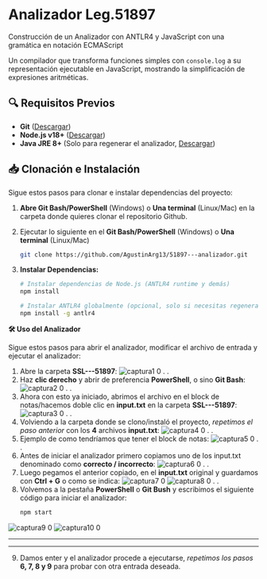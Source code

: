 # Analizador Leg.51897
Construcción de un Analizador con ANTLR4 y JavaScript con una gramática en notación ECMAScript

Un compilador que transforma funciones simples con `console.log` a su representación ejecutable en JavaScript, mostrando la simplificación de expresiones aritméticas.

## 🔍 Requisitos Previos

- **Git** ([Descargar](https://git-scm.com/downloads))
- **Node.js v18+** ([Descargar](https://nodejs.org/))
- **Java JRE 8+** (Solo para regenerar el analizador, [Descargar](https://www.java.com/download/))

## 📥 Clonación e Instalación

Sigue estos pasos para clonar e instalar dependencias del proyecto:

1. **Abre Git Bash/PowerShell** (Windows) o **Una terminal** (Linux/Mac) en la carpeta donde quieres clonar el repositorio Github.

2. Ejecutar lo siguiente en el **Git Bash/PowerShell** (Windows) o **Una terminal** (Linux/Mac)
   ```bash
   git clone https://github.com/AgustinArg13/51897---analizador.git
3. **Instalar Dependencias:**
   ```bash
   # Instalar dependencias de Node.js (ANTLR4 runtime y demás)
   npm install

   # Instalar ANTLR4 globalmente (opcional, solo si necesitas regenerar el analizador)
   npm install -g antlr4

**🛠 Uso del Analizador**

Sigue estos pasos para abrir el analizador, modificar el archivo de entrada y ejecutar el analizador:


1. Abre la carpeta **SSL---51897**:
   ![captura1 0](https://github.com/user-attachments/assets/dd41a440-03f0-4b9f-bd46-41aa86c381e5)
.
.
2. Haz **clic derecho** y abrir de preferencia **PowerShell**, o sino **Git Bash**:
   ![captura2 0](https://github.com/user-attachments/assets/8142f798-56ab-49a0-9f16-96d80cc5d669)
.
.
3. Ahora con esto ya iniciado, abrimos el archivo en el block de notas/hacemos doble clic en **input.txt** en la carpeta **SSL---51897**:
   ![captura3 0](https://github.com/user-attachments/assets/52eec027-cdae-4261-a119-9f37a3d368a9)
.
.
4. Volviendo a la carpeta donde se clono/instaló el proyecto, *repetimos el paso anterior* con los **4** archivos **input.txt**:
   ![captura4 0](https://github.com/user-attachments/assets/4b9a1238-e23b-48de-bd33-d48ddb05d78a)
.
.
5. Ejemplo de como tendríamos que tener el block de notas:
   ![captura5 0](https://github.com/user-attachments/assets/5c716c77-5d19-4cfa-b6a0-b499d7463118)
.
.
6. Antes de iniciar el analizador primero copiamos uno de los input.txt denominado como **correcto / incorrecto**:
   ![captura6 0](https://github.com/user-attachments/assets/5080b48e-68d9-4a0f-b071-7e82a9f5e86d)
.
.
7. Luego pegamos el anterior copiado, en el **input.txt** original y guardamos con **Ctrl + G** o como se indica:
   ![captura7 0](https://github.com/user-attachments/assets/d6fe9f89-6cbf-43c5-813e-937953d26632)
   ![captura8 0](https://github.com/user-attachments/assets/95775bd8-0158-4f0b-8d81-2bb09882d86a)
.
.
8. Volvemos a la pestaña **PowerShell** o **Git Bush** y escribimos el siguiente código para iniciar el analizador:
   ```bash
   npm start
![captura9 0](https://github.com/user-attachments/assets/6162899c-6809-480c-a577-5529f84caf55)
![captura10 0](https://github.com/user-attachments/assets/4775c380-0866-44a8-90c6-7a9dfafce49b)
****
****
9. Damos enter y el analizador procede a ejecutarse, *repetimos los pasos* **6, 7, 8 y 9** para probar con otra entrada deseada. 






























